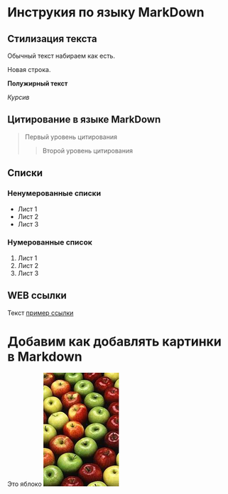 # Инструкия по языку MarkDown

## Стилизация текста

Обычный текст набираем как есть.

Новая строка.

**Полужирный текст**

*Курсив*

## Цитирование в языке MarkDown

>Первый уровень цитирования
>> Второй уровень цитирования

## Списки 
### Ненумерованные списки

* Лист 1
* Лист 2
* Лист 3

### Нумерованные список
1. Лист 1
2. Лист 2
3. Лист 3

## WEB ссылки
Текст [пример ссылки](http.example.com "Всплывающая подсказка")

# Добавим как добавлять картинки в Markdown
Это яблоко
![Яблоко](apple.jpg)
